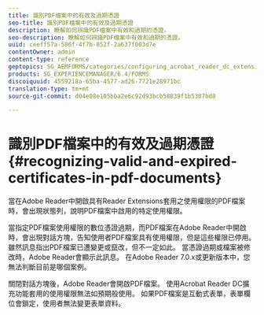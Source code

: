 ```yaml
---
title: 識別PDF檔案中的有效及過期憑證
seo-title: 識別PDF檔案中的有效及過期憑證
description: 瞭解如何辨識PDF檔案中有效和過期的憑證。
seo-description: 瞭解如何辨識PDF檔案中有效和過期的憑證。
uuid: ceeff57a-586f-4f7b-852f-2a637f003d7e
contentOwner: admin
content-type: reference
geptopics: SG_AEMFORMS/categories/configuring_acrobat_reader_dc_extensions
products: SG_EXPERIENCEMANAGER/6.4/FORMS
discoiquuid: 4559218a-65ba-4577-ad26-7721e28971bc
translation-type: tm+mt
source-git-commit: d04e08e105bba2e6c92d93bcb58839f1b5307bd8

---
```



# 識別PDF檔案中的有效及過期憑證 {#recognizing-valid-and-expired-certificates-in-pdf-documents}

當在Adobe Reader中開啟具有Reader Extensions套用之使用權限的PDF檔案時，會出現狀態列，說明PDF檔案中啟用的特定使用權限。

當指定PDF檔案使用權限的數位憑證過期，而PDF檔案在Adobe Reader中開啟時，會出現對話方塊，告知使用者PDF檔案具有使用權限，但是這些權限已停用。 雖然訊息指出PDF檔案已遭變更或竄改，但不一定如此。 當憑證過期或檔案被修改時，Adobe Reader會顯示此訊息。 在Adobe Reader 7.0.x或更新版本中，您無法判斷目前是哪個案例。

關閉對話方塊後，Adobe Reader會開啟PDF檔案。 使用Acrobat Reader DC擴充功能套用的使用權限無法如預期般使用。 如果PDF檔案是互動式表單，表單欄位會鎖定，使用者無法變更表單資料。

